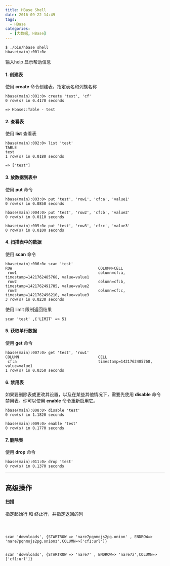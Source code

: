 ```yaml
---
title: HBase Shell
date: 2016-09-22 14:49
tags: 
  - HBase
categories:
  - [大数据, HBase]
---
```



```
$ ./bin/hbase shell
hbase(main):001:0>
```
输入help 显示帮助信息

#### 1. 创建表
使用 **create** 命令创建表，指定表名和列族名称
```
hbase(main):001:0> create 'test', 'cf'
0 row(s) in 0.4170 seconds

=> Hbase::Table - test
```

#### 2. 查看表
使用 **list** 查看表
```
hbase(main):002:0> list 'test'
TABLE
test
1 row(s) in 0.0180 seconds

=> ["test"]
```

#### 3. 放数据到表中
使用 **put** 命令
```
hbase(main):003:0> put 'test', 'row1', 'cf:a', 'value1'
0 row(s) in 0.0850 seconds

hbase(main):004:0> put 'test', 'row2', 'cf:b', 'value2'
0 row(s) in 0.0110 seconds

hbase(main):005:0> put 'test', 'row3', 'cf:c', 'value3'
0 row(s) in 0.0100 seconds
```

#### 4. 扫描表中的数据
使用 **scan** 命令
```
hbase(main):006:0> scan 'test'
ROW                                      COLUMN+CELL
 row1                                    column=cf:a, timestamp=1421762485768, value=value1
 row2                                    column=cf:b, timestamp=1421762491785, value=value2
 row3                                    column=cf:c, timestamp=1421762496210, value=value3
3 row(s) in 0.0230 seconds
```
使用 limit 限制返回结果
```
scan 'test' ,{'LIMIT' => 5}
```

#### 5. 获取单行数据
使用 **get** 命令
```
hbase(main):007:0> get 'test', 'row1'
COLUMN                                   CELL
 cf:a                                    timestamp=1421762485768, value=value1
1 row(s) in 0.0350 seconds
```

#### 6. 禁用表
如果要删除表或更改其设置，以及在某些其他情况下，需要先使用 **disable** 命令禁用表。你可以使用 **enable** 命令重新启用它。
```
hbase(main):008:0> disable 'test'
0 row(s) in 1.1820 seconds

hbase(main):009:0> enable 'test'
0 row(s) in 0.1770 seconds
```

#### 7. 删除表
使用 **drop** 命令
```
hbase(main):011:0> drop 'test'
0 row(s) in 0.1370 seconds
```

-------------

## 高级操作

####  扫描

指定起始行 和 终止行，并指定返回的列
```



scan 'downloads', {STARTROW => 'nare7pqnmojs2pg.onion' , ENDROW=> 'nare7pqnmojs2pg.onionz',COLUMN=>['cf1:url']}


scan 'downloads', {STARTROW => 'nare7' , ENDROW=> 'nare7z',COLUMN=>['cf1:url']}


```
